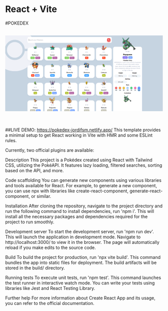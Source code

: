 # React + Vite

#POKEDEX

<br/>
<div align="center">
  <img alt="Demo" src="public/pokedex.png" />
</div>
<br/>
<br/>

##LIVE DEMO: https://pokedex-jordifsm.netlify.app/
This template provides a minimal setup to get React working in Vite with HMR and some ESLint rules.

Currently, two official plugins are available:

Description
This project is a Pokédex created using React with Tailwind CSS, utilizing the PokéAPI. It features lazy loading, filtered searches, sorting based on the API, and more.


Code scaffolding
You can generate new components using various libraries and tools available for React. For example, to generate a new component, you can use npx with libraries like create-react-component, generate-react-component, or similar.

Installation
After cloning the repository, navigate to the project directory and run the following command to install dependencies, run 'npm i'. This will install all the necessary packages and dependencies required for the project to run smoothly.

Development server
To start the development server, run 'npm run dev'. This will launch the application in development mode. Navigate to http://localhost:3000/ to view it in the browser. The page will automatically reload if you make edits to the source code.

Build
To build the project for production, run 'npx vite build'. This command bundles the app into static files for deployment. The build artifacts will be stored in the build/ directory.

Running tests
To execute unit tests, run 'npm test'. This command launches the test runner in interactive watch mode. You can write your tests using libraries like Jest and React Testing Library.

Further help
For more information about Create React App and its usage, you can refer to the official documentation.
